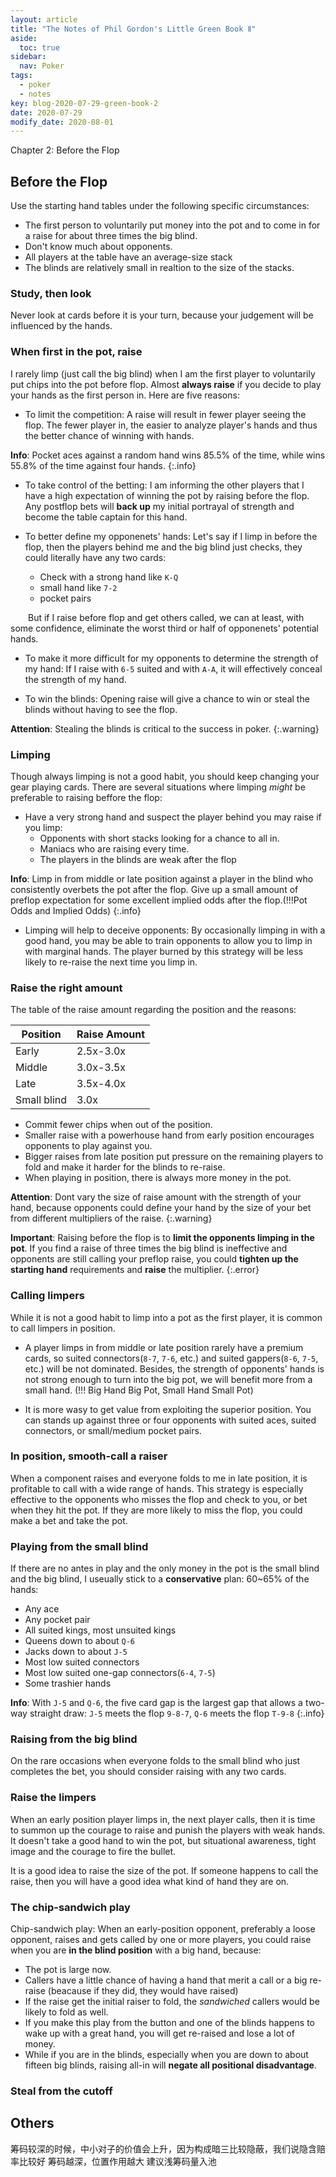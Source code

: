 ```yaml
---
layout: article
title: "The Notes of Phil Gordon's Little Green Book Ⅱ"
aside:
  toc: true
sidebar:
  nav: Poker
tags:
  - poker
  - notes
key: blog-2020-07-29-green-book-2
date: 2020-07-29
modify_date: 2020-08-01
---
```


Chapter 2: Before the Flop

<!--more-->

## Before the Flop

Use the starting hand tables under the following specific circumstances:

- The first person to voluntarily put money into the pot and to come in for a raise for about three times the big blind.
- Don't know much about opponents.
- All players at the table have an average-size stack
- The blinds are relatively small in realtion to the size of the stacks.

### Study, then look

Never look at cards before it is your turn, because your judgement will be influenced by the hands.

### When first in the pot, raise

I rarely limp (just call the big blind) when I am the first player to voluntarily put chips into the pot before flop. Almost **always raise** if you decide to play your hands as the first person in. Here are five reasons:

- To limit the competition: A raise will result in fewer player seeing the flop. The fewer player in, the easier to analyze player's hands and thus the better chance of winning with hands. 

**Info**: Pocket aces against a random hand wins 85.5% of the time, while wins 55.8% of the time against four hands.
{:.info}

- To take control of the betting: I am informing the other players that I have a high expectation of winning the pot by raising before the flop. Any postflop bets will **back up** my initial portrayal of strength and become the table captain for this hand.

- To better define my opponenets' hands: Let's say if I limp in before the flop, then the players behind me and the big blind just checks, they could literally have any two cards:
  - Check with a strong hand like `K-Q`
  - small hand like `7-2`
  - pocket pairs

&emsp;&emsp;But if I raise before flop and get others called, we can at least, with some confidence, eliminate the worst third or half of opponenets' potential hands.

- To make it more difficult for my opponents to determine the strength of my hand: If I raise with `6-5` suited and with `A-A`, it will effectively conceal the strength of my hand.

- To win the blinds: Opening raise will give a chance to win or steal the blinds without having to see the flop.

**Attention**: Stealing the blinds is critical to the success in poker.
{:.warning}

### Limping

Though always limping is not a good habit, you should keep changing your gear playing cards. There are several situations where limping *might* be preferable to raising beffore the flop:

- Have a very strong hand and suspect the player behind you may raise if you limp: 
    - Opponents with short stacks looking for a chance to all in.
    - Maniacs who are raising every time.
    - The players in the blinds are weak after the flop

**Info**: Limp in from middle or late position against a player in the blind who consistently overbets the pot after the flop. Give up a small amount of preflop expectation for some excellent implied odds after the flop.(!!!Pot Odds and Implied Odds)
{:.info}

- Limping will help to deceive opponents: By occasionally limping in with a good hand, you may be able to train opponents to allow you to limp in with marginal hands. The player burned by this strategy will be less likely to re-raise the next time you limp in.

### Raise the right amount

The table of the raise amount regarding the position and the reasons:

| Position    | Raise Amount |
|-------------|--------------|
| Early       | 2.5x-3.0x    |
| Middle      | 3.0x-3.5x    |
| Late        | 3.5x-4.0x    |
| Small blind | 3.0x         |

- Commit fewer chips when out of the position.
- Smaller raise with a powerhouse hand from early position encourages opponents to play against you.
- Bigger raises from late position put pressure on the remaining players to fold and make it harder for the blinds to re-raise.
- When playing in position, there is always more money in the pot.

**Attention**: Dont vary the size of raise amount with the strength of your hand, because opponents could define your hand by the size of your bet from different multipliers of the raise.
{:.warning}

**Important**: Raising before the flop is to **limit the opponents limping in the pot**. If you find a raise of three times the big blind is ineffective and opponents are still calling your preflop raise, you could **tighten up the starting hand** requirements and **raise** the multiplier.
{:.error}

### Calling limpers

While it is not a good habit to limp into a pot as the first player, it is common to call limpers in position.

- A player limps in from middle or late position rarely have a premium cards, so suited connectors(`8-7`, `7-6`, etc.) and suited gappers(`8-6`, `7-5`, etc.) will be not dominated. Besides, the strength of opponents' hands is not strong enough to turn into the big pot, we will benefit more from a small hand. (!!! Big Hand Big Pot, Small Hand Small Pot)

- It is more wasy to get value from exploiting the superior position. You can stands up against three or four opponents with suited aces, suited connectors, or small/medium pocket pairs.

### In position, smooth-call a raiser

When a component raises and everyone folds to me in late position, it is profitable to call with a wide range of hands. This strategy is especially effective to the opponents who  misses the flop and check to you, or bet when they hit the pot. If they are more likely to miss the flop, you could make a bet and take the pot.

### Playing from the small blind

If there are no antes in play and the only money in the pot is the small blind and the big blind, I useually stick to a **conservative** plan: 60~65% of the hands:

- Any ace
- Any pocket pair
- All suited kings, most unsuited kings
- Queens down to about `Q-6`
- Jacks down to about `J-5`
- Most low suited connectors
- Most low suited one-gap connectors(`6-4`, `7-5`)
- Some trashier hands

**Info**: With `J-5` and `Q-6`, the five card gap is the largest gap that allows a two-way straight draw: `J-5` meets the flop  `9-8-7`, `Q-6` meets the flop `T-9-8`
{:.info}

### Raising from the big blind

On the rare occasions when everyone folds to the small blind who just completes the bet, you should consider raising with any two cards.


### Raise the limpers

When an early position player limps in, the next player calls, then it is time to summon up the courage to raise and punish the players with weak hands. It doesn't take a good hand to win the pot, but situational awareness, tight image and the courage to fire the bullet.

It is a good idea to raise the size of the pot. If someone happens to call the raise, then you will have a good idea what kind of hand they are on.

### The chip-sandwich play

Chip-sandwich play: When an early-position opponent, preferably a loose opponent, raises and gets called by one or more players, you could raise when you are **in the blind position** with a big hand, because:

- The pot is large now.
- Callers have a little chance of having a hand that merit a call or a big re-raise (beacause if they did, they would have raised)
- If the raise get the initial raiser to fold, the *sandwiched* callers would be likely to fold as well.
- If you make this play from the button and one of the blinds happens to wake up with a great hand, you will get re-raised and lose a lot of money. 
- While if you are in the blinds, especially when you are down to about fifteen big blinds, raising all-in will **negate all positional disadvantage**.

### Steal from the cutoff

## Others

筹码较深的时候，中小对子的价值会上升，因为构成暗三比较隐蔽，我们说隐含赔率比较好
筹码越深，位置作用越大
建议浅筹码量入池